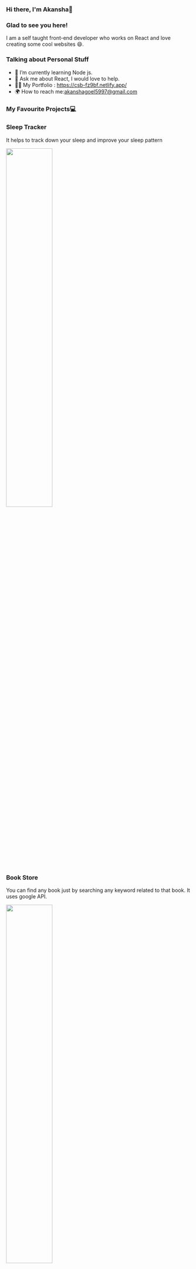 ### Hi there, I'm Akansha👋

### Glad to see you here!

I am a self taught front-end developer who works on React and love creating some cool websites 😄.

### Talking about Personal Stuff

- 🌱 I’m currently learning Node js.
- 💬 Ask me about React, I would love to help.
- 🙎‍♀️ My Portfolio : https://csb-fz9bf.netlify.app/ 
- 🌍 How to reach me:akanshagoel5997@gmail.com 


### My Favourite Projects💻

### Sleep Tracker
It helps to track down your sleep and improve your sleep pattern

<img src= "https://user-images.githubusercontent.com/22341724/139527922-5fa11d7e-fa93-4972-843d-f33bf571ae58.png" width = "50%" />

### Book Store
You can find any book just by searching any keyword related to that book. It uses google API.

<img src="https://user-images.githubusercontent.com/22341724/139527935-5eaa8891-258b-4d52-b470-d5beb1652653.png" width="50%"/>


### Code Editor
It is just like code pen you can write your code and see the result below.
<img src="https://user-images.githubusercontent.com/22341724/139527937-67f1eac2-a4c1-4a7d-8b00-7cb0fa300bc5.png" width ="50%"/>


